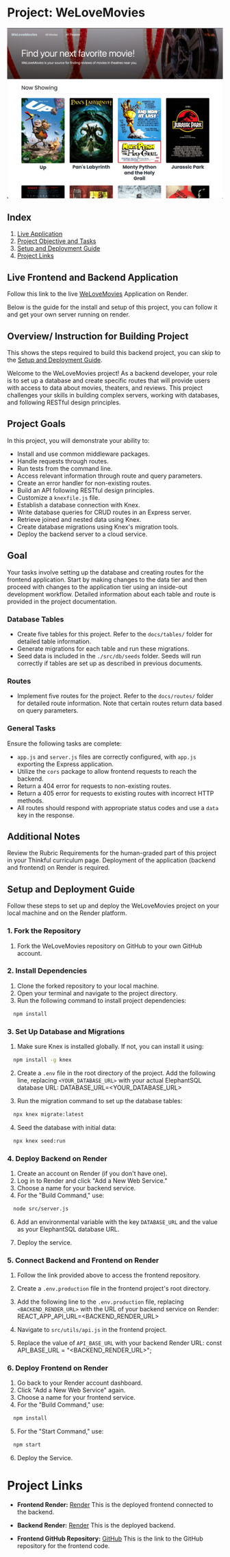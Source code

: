 # Project: WeLoveMovies
<img src="images/Screenshot.png" alt="Project Screenshot" width="600">

## Index
1. [Live Application](#Live-Frontend-and-Backend-Application)
2. [Project Objective and Tasks](#project-goals)
3. [Setup and Deployment Guide](#setup-and-deployment-guide)
4. [Project Links](#project-links)

## Live Frontend and Backend Application 
Follow this link to the live [WeLoveMovies](https://frontendwelovemovies.onrender.com/) Application on Render.

Below is the guide for the install and setup of this project, you can follow it and get your own server running on render. 

## Overview/ Instruction for Building Project

This shows the steps required to build this backend project, you can skip to the [Setup and Deployment Guide](#setup-and-deployment-guide).

Welcome to the WeLoveMovies project! As a backend developer, your role is to set up a database and create specific routes that will provide users with access to data about movies, theaters, and reviews. This project challenges your skills in building complex servers, working with databases, and following RESTful design principles.

## Project Goals

In this project, you will demonstrate your ability to:

- Install and use common middleware packages.
- Handle requests through routes.
- Run tests from the command line.
- Access relevant information through route and query parameters.
- Create an error handler for non-existing routes.
- Build an API following RESTful design principles.
- Customize a `knexfile.js` file.
- Establish a database connection with Knex.
- Write database queries for CRUD routes in an Express server.
- Retrieve joined and nested data using Knex.
- Create database migrations using Knex's migration tools.
- Deploy the backend server to a cloud service.


## Goal

Your tasks involve setting up the database and creating routes for the frontend application. Start by making changes to the data tier and then proceed with changes to the application tier using an inside-out development workflow. Detailed information about each table and route is provided in the project documentation.

### Database Tables

- Create five tables for this project. Refer to the `docs/tables/` folder for detailed table information.
- Generate migrations for each table and run these migrations.
- Seed data is included in the `./src/db/seeds` folder. Seeds will run correctly if tables are set up as described in previous documents.

### Routes

- Implement five routes for the project. Refer to the `docs/routes/` folder for detailed route information. Note that certain routes return data based on query parameters.

### General Tasks

Ensure the following tasks are complete:

- `app.js` and `server.js` files are correctly configured, with `app.js` exporting the Express application.
- Utilize the `cors` package to allow frontend requests to reach the backend.
- Return a 404 error for requests to non-existing routes.
- Return a 405 error for requests to existing routes with incorrect HTTP methods.
- All routes should respond with appropriate status codes and use a `data` key in the response.

## Additional Notes

Review the Rubric Requirements for the human-graded part of this project in your Thinkful curriculum page. Deployment of the application (backend and frontend) on Render is required.


## Setup and Deployment Guide

Follow these steps to set up and deploy the WeLoveMovies project on your local machine and on the Render platform.

### 1. Fork the Repository

1. Fork the WeLoveMovies repository on GitHub to your own GitHub account.

### 2. Install Dependencies

1. Clone the forked repository to your local machine.
2. Open your terminal and navigate to the project directory.
3. Run the following command to install project dependencies:

 ```sh
   npm install
   ```

### 3. Set Up Database and Migrations

1. Make sure Knex is installed globally. If not, you can install it using:


 ```sh
   npm install -g knex
   ```

2. Create a `.env` file in the root directory of the project. Add the following line, replacing `<YOUR_DATABASE_URL>` with your actual ElephantSQL database URL: DATABASE_URL=<YOUR_DATABASE_URL>


3. Run the migration command to set up the database tables:

 ```sh
   npx knex migrate:latest
   ```


4. Seed the database with initial data:
```sh
  npx knex seed:run
  ```


### 4. Deploy Backend on Render

1. Create an account on Render (if you don't have one).
2. Log in to Render and click "Add a New Web Service."
3. Choose a name for your backend service.
4. For the "Build Command," use:

```sh
  node src/server.js
  ```

6. Add an environmental variable with the key `DATABASE_URL` and the value as your ElephantSQL database URL.

7. Deploy the service.

### 5. Connect Backend and Frontend on Render

1. Follow the link provided above to access the frontend repository.

2. Create a `.env.production` file in the frontend project's root directory.

3. Add the following line to the `.env.production` file, replacing `<BACKEND_RENDER_URL>` with the URL of your backend service on Render: REACT_APP_API_URL=<BACKEND_RENDER_URL>

4. Navigate to `src/utils/api.js` in the frontend project.

5. Replace the value of `API_BASE_URL` with your backend Render URL:
const API_BASE_URL = "<BACKEND_RENDER_URL>";


### 6. Deploy Frontend on Render

1. Go back to your Render account dashboard.
2. Click "Add a New Web Service" again.
3. Choose a name for your frontend service.
4. For the "Build Command," use:

```sh
  npm install
  ```
5. For the "Start Command," use:

```sh
  npm start
  ```

6. Deploy the Service.

# Project Links

- **Frontend Render:** [Render](https://frontendwelovemovies.onrender.com/)
  This is the deployed frontend connected to the backend.

- **Backend Render:** [Render](https://backendwelovemovies.onrender.com/)
  This is the deployed backend.

- **Frontend GitHub Repository:** [GitHub](https://github.com/MangakingO/starter-movie-front-end)
  This is the link to the GitHub repository for the frontend code.
